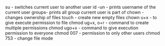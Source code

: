 su - switches current user to another user
id -un - prints username of the current user
groups- prints all group current user is part of
chown - changes ownership of files
touch - create new empty files
chown u+x - to give execute permission to file
chmod ug+x, o+r - command to create multiple permissions
chmod ugo+x - command to give execution permission to everyone
chmod 007 - permission to only other users
chmod 753 - change file mode
